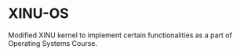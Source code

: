 # XINU-OS

Modified XINU kernel to implement certain functionalities as a part of Operating Systems Course.
